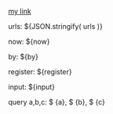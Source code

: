 [my link](/junk.txt)
[](/plot.view?src=regress&id=1&x=Save_ols$.cls[0].weights&y=Save_ols$.cls[0].weights)

urls: ${JSON.stringify( urls )}
	
now: ${now}
	
by: ${by}

register: ${register}

input: ${input}

query a,b,c: $ {a}, $ {b}, $ {c}